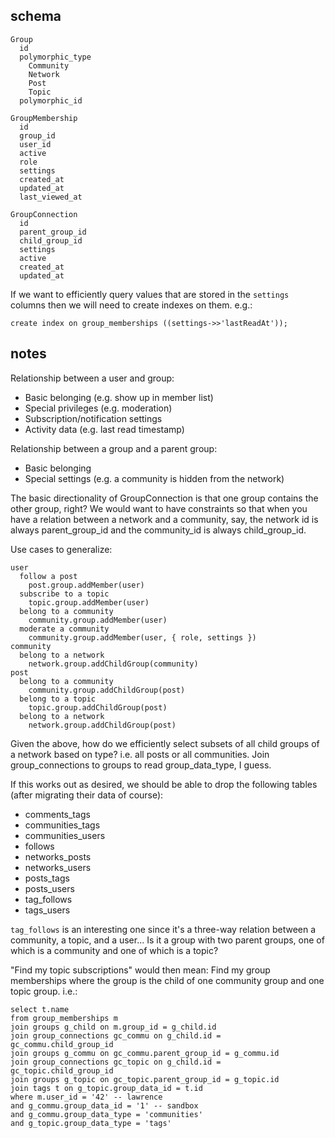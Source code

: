 ## schema

```
Group
  id
  polymorphic_type
    Community
    Network
    Post
    Topic
  polymorphic_id

GroupMembership
  id
  group_id
  user_id
  active
  role
  settings
  created_at
  updated_at
  last_viewed_at

GroupConnection
  id
  parent_group_id
  child_group_id
  settings
  active
  created_at
  updated_at
```

If we want to efficiently query values that are stored in the `settings` columns
then we will need to create indexes on them. e.g.:

```
create index on group_memberships ((settings->>'lastReadAt'));
```

## notes

Relationship between a user and group:
* Basic belonging (e.g. show up in member list)
* Special privileges (e.g. moderation)
* Subscription/notification settings
* Activity data (e.g. last read timestamp)

Relationship between a group and a parent group:
* Basic belonging
* Special settings (e.g. a community is hidden from the network)

The basic directionality of GroupConnection is that one group contains the other
group, right? We would want to have constraints so that when you have a relation
between a network and a community, say, the network id is always parent_group_id
and the community_id is always child_group_id.

Use cases to generalize:

```
user
  follow a post
    post.group.addMember(user)
  subscribe to a topic
    topic.group.addMember(user)
  belong to a community
    community.group.addMember(user)
  moderate a community
    community.group.addMember(user, { role, settings })
community
  belong to a network
    network.group.addChildGroup(community)
post
  belong to a community
    community.group.addChildGroup(post)
  belong to a topic
    topic.group.addChildGroup(post)
  belong to a network
    network.group.addChildGroup(post)
```

Given the above, how do we efficiently select subsets of all child groups of a
network based on type? i.e. all posts or all communities.
Join group_connections to groups to read group_data_type, I guess.

If this works out as desired, we should be able to drop the following tables
(after migrating their data of course):

* comments_tags
* communities_tags
* communities_users
* follows
* networks_posts
* networks_users
* posts_tags
* posts_users
* tag_follows
* tags_users

`tag_follows` is an interesting one since it's a three-way relation between a
community, a topic, and a user... Is it a group with two parent groups, one of
which is a community and one of which is a topic?

"Find my topic subscriptions" would then mean: Find my group memberships where
the group is the child of one community group and one topic group. i.e.:

```
select t.name
from group_memberships m
join groups g_child on m.group_id = g_child.id
join group_connections gc_commu on g_child.id = gc_commu.child_group_id
join groups g_commu on gc_commu.parent_group_id = g_commu.id
join group_connections gc_topic on g_child.id = gc_topic.child_group_id
join groups g_topic on gc_topic.parent_group_id = g_topic.id
join tags t on g_topic.group_data_id = t.id
where m.user_id = '42' -- lawrence
and g_commu.group_data_id = '1' -- sandbox
and g_commu.group_data_type = 'communities'
and g_topic.group_data_type = 'tags'
```
